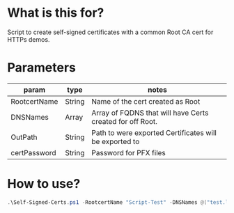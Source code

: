 # What is this for?
Script to create self-signed certificates with a common Root CA cert for HTTPs demos.

# Parameters
param | type | notes
------|------|------
RootcertName | String | Name of the cert created as Root
DNSNames | Array | Array of FQDNS that will have Certs created for off Root.
OutPath | String | Path to were exported Certificates will be exported to
certPassword | String | Password for PFX files

# How to use?
```powershell
.\Self-Signed-Certs.ps1 -RootcertName "Script-Test" -DNSNames @("test.lukemsdemos.com","anothertest.lukemsdemos.com") -OutPath C:\Users\user\Documents\My-TestCerts -certPassword 1234
```